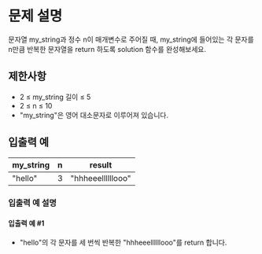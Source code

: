 # 문제 설명
문자열 my_string과 정수 n이 매개변수로 주어질 때, my_string에 들어있는 각 문자를 n만큼 반복한 문자열을 return 하도록 solution 함수를 완성해보세요.

## 제한사항
- 2 ≤ my_string 길이 ≤ 5
- 2 ≤ n ≤ 10
- "my_string"은 영어 대소문자로 이루어져 있습니다.

## 입출력 예
|my_string|n|result|
|---------|-|-------|
|"hello"|3|"hhheeellllllooo"|

### 입출력 예 설명
#### 입출력 예 #1
- "hello"의 각 문자를 세 번씩 반복한 "hhheeellllllooo"를 return 합니다.
